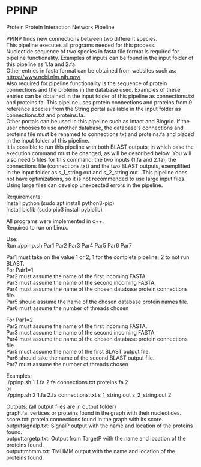 # PPINP
Protein Protein Interaction Network Pipeline

PPINP finds new connections between two different species.  
This pipeline executes all programs needed for this process.  
Nucleotide sequence of two species in fasta file format is required for pipeline functionality. Examples of inputs can be found in the input folder of this pipeline as 1.fa and 2.fa.  
Other entries in fasta format can be obtained from websites such as: https://www.ncbi.nlm.nih.gov/  
Also required for pipeline functionality is the sequence of protein connections and the proteins in the database used. Examples of these entries can be obtained in the input folder of this pipeline as connections.txt and proteins.fa.
This pipeline uses protein connections and proteins from 9 reference species from the String portal available in the input folder as connections.txt and proteins.fa.  
Other portals can be used in this pipeline such as Intact and Biogrid. If the user chooses to use another database, the database's connections and proteins file must be renamed to connections.txt and proteins.fa and placed in the input folder of this pipeline.  
It is possible to run this pipeline with both BLAST outputs, in which case the execution command must be changed, as will be described below. You will also need 5 files for this command: the two inputs (1.fa and 2.fa), the connections file (connections.txt) and the two BLAST outputs, exemplified in the input folder as s_1_string.out and s_2_string.out .
This pipeline does not have optimizations, so it is not recommended to use large input files. Using large files can develop unexpected errors in the pipeline.  


Requirements:  
   Install python (sudo apt install python3-pip)  
   Install biolib (sudo pip3 install pybiolib)  

   All programs were implemented in c++.  
   Required to run on Linux.  


Use:  
   Run ./ppinp.sh Par1 Par2 Par3 Par4 Par5 Par6 Par7  

   Par1 must take on the value 1 or 2; 1 for the complete pipeline; 2 to not run BLAST.  
   For Pair1=1  
      Par2 must assume the name of the first incoming FASTA.  
      Par3 must assume the name of the second incoming FASTA.  
      Par4 must assume the name of the chosen database protein connections file.  
      Par5 should assume the name of the chosen database protein names file.  
      Par6 must assume the number of threads chosen  

   For Par1=2  
      Par2 must assume the name of the first incoming FASTA.  
      Par3 must assume the name of the second incoming FASTA.  
      Par4 must assume the name of the chosen database protein connections file.  
      Par5 must assume the name of the first BLAST output file.  
      Par6 should take the name of the second BLAST output file.  
      Par7 must assume the number of threads chosen  


Examples:  
   ./ppinp.sh 1 1.fa 2.fa connections.txt proteins.fa 2  
      or  
   ./ppinp.sh 2 1.fa 2.fa connections.txt s_1_string.out s_2_string.out 2  


Outputs: (all output files are in output folder)  
   graph.fa: vertices or proteins found in the graph with their nucleotides.  
   score.txt: protein connections found in the graph with its score.  
   outputsignalp.txt: SignalP output with the name and location of the proteins found.  
   outputtargetp.txt: Output from TargetP with the name and location of the proteins found.  
   outputtmhmm.txt: TMHMM output with the name and location of the proteins found.  
